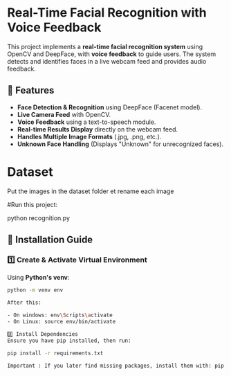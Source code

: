 # Real-Time Facial Recognition with Voice Feedback

This project implements a **real-time facial recognition system** using OpenCV and DeepFace, with **voice feedback** to guide users. The system detects and identifies faces in a live webcam feed and provides audio feedback.

## 📌 Features
- **Face Detection & Recognition** using DeepFace (Facenet model).
- **Live Camera Feed** with OpenCV.
- **Voice Feedback** using a text-to-speech module.
- **Real-time Results Display** directly on the webcam feed.
- **Handles Multiple Image Formats** (.jpg, .png, etc.).
- **Unknown Face Handling** (Displays "Unknown" for unrecognized faces).


# Dataset

Put the images in the dataset folder et rename each image 

#Run this project: 

python recognition.py

## 🚀 Installation Guide

### 1️⃣ Create & Activate Virtual Environment
Using **Python's venv**:
```bash
python -m venv env

After this:

- On windows: env\Scripts\activate
- On Linux: source env/bin/activate

2️⃣ Install Dependencies
Ensure you have pip installed, then run:

pip install -r requirements.txt

Important : If you later find missing packages, install them with: pip install package_name
